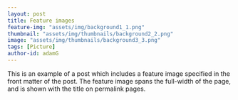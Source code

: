 ```yaml
---
layout: post
title: Feature images
feature-img: "assets/img/background1_1.png"
thumbnail: "assets/img/thumbnails/background2_2.png"
image: "assets/img/thumbnails/background3_3.png"
tags: [Picture]
author-id: adamG
---
```


This is an example of a post which includes a feature image specified in the front matter of the post. The feature image spans the full-width of the page, and is shown with the title on permalink pages.
